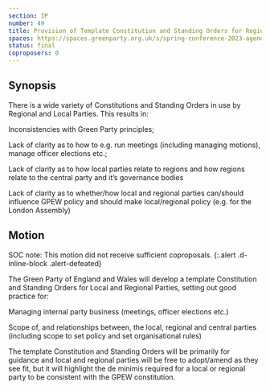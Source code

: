 ```yaml
---
section: IP
number: 49
title: Provision of Template Constitution and Standing Orders for Regional and Local Parties
spaces: https://spaces.greenparty.org.uk/s/spring-conference-2023-agenda-forum/?contentId=119611
status: final
coproposers: 0
---
```

## Synopsis
There is a wide variety of Constitutions and Standing Orders in use by Regional and Local Parties. This results in:

Inconsistencies with Green Party principles;

Lack of clarity as to how to e.g. run meetings (including managing motions), manage officer elections etc.;

Lack of clarity as to how local parties relate to regions and how regions relate to the central party and it’s governance bodies

Lack of clarity as to whether/how local and regional parties can/should influence GPEW policy and should make local/regional policy (e.g. for the London Assembly)

## Motion
SOC note: This motion did not receive sufficient coproposals.
{:.alert .d-inline-block .alert-defeated}

The Green Party of England and Wales will develop a template Constitution and Standing Orders for Local and Regional Parties, setting out good practice for:

Managing internal party business (meetings, officer elections etc.)

Scope of, and relationships between, the local, regional and central parties (including scope to set policy and set organisational rules)

The template Constitution and Standing Orders will be primarily for guidance and local and regional parties will be free to adopt/amend as they see fit, but it will highlight the de minimis required for a local or regional party to be consistent with the GPEW constitution.
